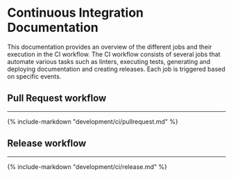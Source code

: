 # Continuous Integration Documentation

This documentation provides an overview of the different jobs and their execution in the CI workflow. The CI workflow consists of several jobs that automate various tasks such as linters, executing tests, generating and deploying documentation and creating releases. Each job is triggered based on specific events.

## Pull Request workflow
---

{% include-markdown "development/ci/pullrequest.md" %}

## Release workflow
---

{% include-markdown "development/ci/release.md" %}
